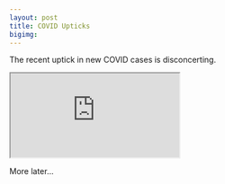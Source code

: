 ```yaml
---
layout: post
title: COVID Upticks
bigimg: 
---
```


The recent uptick in new COVID cases is disconcerting.

<iframe src="https://rpubs.com/bac3917/git062420"></iframe>

More later...
